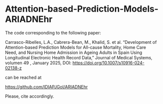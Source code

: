 # Attention-based-Prediction-Models-ARIADNEhr
The code corresponding to the following paper:

Carrasco-Ribelles, L.A., Cabrera-Bean, M., Khalid, S. et al. “Development of Attention-based Prediction Models for All-cause Mortality, Home Care Need, and Nursing Home Admission in Ageing Adults in Spain Using Longitudinal Electronic Health Record Data,” Journal of Medical Systems, volumen 49 , January 2025, DOI: https://doi.org/10.1007/s10916-024-02138-z 

can be reached at

https://github.com/IDIAPJGol/ARIADNEhr

Please, cite accordingly.
